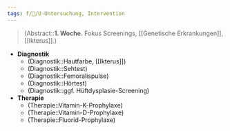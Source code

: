 ```yaml
---
tags: f/🦄/U-Untersuchung, Intervention
---
```

> (Abstract::**1. Woche.** Fokus Screenings, [[Genetische Erkrankungen]], [[Ikterus]].)
- **Diagnostik**
	- (Diagnostik::Hautfarbe, [[Ikterus]])
	- (Diagnostik::Sehtest)
	- (Diagnostik::Femoralispulse)
	- (Diagnostik::Hörtest)
	- (Diagnostik::ggf. Hüftdysplasie-Screening)
- **Therapie**
	- (Therapie::Vitamin-K-Prophylaxe)
	- (Therapie::Vitamin-D-Prophylaxe)
	- (Therapie::Fluorid-Prophylaxe)